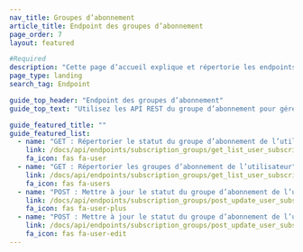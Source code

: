 ```yaml
---
nav_title: Groupes d’abonnement
article_title: Endpoint des groupes d’abonnement
page_order: 7
layout: featured

#Required
description: "Cette page d’accueil explique et répertorie les endpoints des groupes d’abonnement Braze pour les e-mails et les SMS."
page_type: landing
search_tag: Endpoint

guide_top_header: "Endpoint des groupes d’abonnement"
guide_top_text: "Utilisez les API REST du groupe d’abonnement pour gérer par programme les groupes d’abonnement que vous avez stockés sur le tableau de bord de Braze sur la page Groupe d’abonnement. Ceci s’applique aux groupes d’abonnement aux SMS et aux e-mails.<br><br> Vous recherchez des conseils sur la création de groupes d’abonnement ? Consultez nos articles sur les <a href='/docs/user_guide/message_building_by_channel/sms/sms_subscription_group//'>groupes d’abonnement aux SMS</a> et les <a href='/docs/user_guide/message_building_by_channel/email/managing_user_subscriptions/'>groupes d’abonnement aux e-mails</a>."

guide_featured_title: ""
guide_featured_list:
  - name: "GET : Répertorier le statut du groupe d’abonnement de l’utilisateur"
    link: /docs/api/endpoints/subscription_groups/get_list_user_subscription_group_status/
    fa_icon: fas fa-user
  - name: "GET : Répertorier les groupes d’abonnement de l’utilisateur"
    link: /docs/api/endpoints/subscription_groups/get_list_user_subscription_groups/
    fa_icon: fas fa-users
  - name: "POST : Mettre à jour le statut du groupe d’abonnement de l’utilisateur"
    link: /docs/api/endpoints/subscription_groups/post_update_user_subscription_group_status/
    fa_icon: fas fa-user-plus
  - name: "POST : Mettre à jour le statut du groupe d’abonnement de l’utilisateur V2"
    link: /docs/api/endpoints/subscription_groups/post_update_user_subscription_group_status_v2/
    fa_icon: fas fa-user-edit
---
```

<br>
<br>

